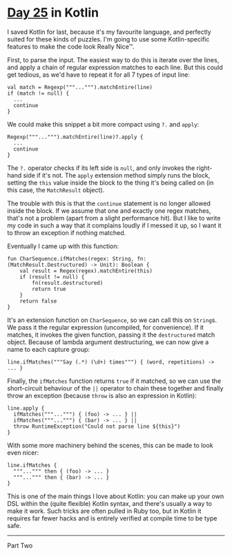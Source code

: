 # [Day 25](http://adventofcode.com/2017/day/25) in Kotlin

I saved Kotlin for last, because it's my favourite language, and perfectly
suited for these kinds of puzzles. I'm going to use some Kotlin-specific
features to make the code look Really Nice™.

First, to parse the input. The easiest way to do this is iterate over the
lines, and apply a chain of regular expression matches to each line. But this
could get tedious, as we'd have to repeat it for all 7 types of input line:

    val match = Regexp("""...""").matchEntire(line)
    if (match != null) {
      ...
      continue
    }

We could make this snippet a bit more compact using `?.` and `apply`:

    Regexp("""...""").matchEntire(line)?.apply {
      ...
      continue
    }

The `?.` operator checks if its left side is `null`, and only invokes the
right-hand side if it's not. The `apply` extension method simply runs the
block, setting the `this` value inside the block to the thing it's being called
on (in this case, the `MatchResult` object).

The trouble with this is that the `continue` statement is no longer allowed
inside the block. If we assume that one and exactly one regex matches, that's
not a problem (apart from a slight performance hit). But I like to write my
code in such a way that it complains loudly if I messed it up, so I want it to
throw an exception if nothing matched.

Eventually I came up with this function:

    fun CharSequence.ifMatches(regex: String, fn: (MatchResult.Destructured) -> Unit): Boolean {
        val result = Regex(regex).matchEntire(this)
        if (result != null) {
            fn(result.destructured)
            return true
        }
        return false
    }

It's an extension function on `CharSequence`, so we can call this on `String`s.
We pass it the regular expression (uncompiled, for convenience). If it matches,
it invokes the given function, passing it the `destructured` match object.
Because of lambda argument destructuring, we can now give a name to each
capture group:

    line.ifMatches("""Say (.*) (\d+) times""") { (word, repetitions) -> ... }

Finally, the `ifMatches` function returns `true` if it matched, so we can use
the short-circuit behaviour of the `||` operator to chain these together and
finally throw an exception (because `throw` is also an expression in Kotlin):

    line.apply {
      ifMatches("""...""") { (foo) -> ... } ||
      ifMatches("""...""") { (bar) -> ... } ||
      throw RuntimeException("Could not parse line ${this}")
    }

With some more machinery behind the scenes, this can be made to look even
nicer:

    line.ifMatches {
      """...""" then { (foo) -> ... }
      """...""" then { (bar) -> ... }
    }

This is one of the main things I love about Kotlin: you can make up your own
DSL within the (quite flexible) Kotlin syntax, and there's usually a way to
make it work. Such tricks are often pulled in Ruby too, but in Kotlin it
requires far fewer hacks and is entirely verified at compile time to be type
safe.

---

Part Two
